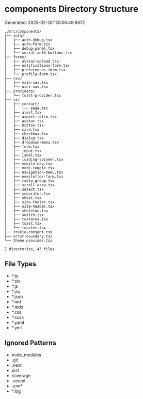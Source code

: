 # components Directory Structure
Generated: 2025-02-26T20:56:49.987Z

```
./src/components/
├── auth/
│   ├── auth-debug.tsx
│   ├── auth-form.tsx
│   ├── debug-panel.tsx
│   └── social-auth-buttons.tsx
├── forms/
│   ├── avatar-upload.tsx
│   ├── notifications-form.tsx
│   ├── preferences-form.tsx
│   └── profile-form.tsx
├── nav/
│   ├── main-nav.tsx
│   └── user-nav.tsx
├── providers/
│   └── toast-provider.tsx
├── ui/
│   ├── contact/
│   │   └── page.tsx
│   ├── alert.tsx
│   ├── aspect-ratio.tsx
│   ├── avatar.tsx
│   ├── button.tsx
│   ├── card.tsx
│   ├── checkbox.tsx
│   ├── dialog.tsx
│   ├── dropdown-menu.tsx
│   ├── form.tsx
│   ├── input.tsx
│   ├── label.tsx
│   ├── loading-spinner.tsx
│   ├── mobile-nav.tsx
│   ├── mode-toggle.tsx
│   ├── navigation-menu.tsx
│   ├── newsletter-form.tsx
│   ├── radio-group.tsx
│   ├── scroll-area.tsx
│   ├── select.tsx
│   ├── separator.tsx
│   ├── sheet.tsx
│   ├── site-footer.tsx
│   ├── site-header.tsx
│   ├── skeleton.tsx
│   ├── switch.tsx
│   ├── textarea.tsx
│   ├── toast.tsx
│   └── toaster.tsx
├── cookie-consent.tsx
├── error-boundary.tsx
└── theme-provider.tsx

7 directories, 43 files

```

## File Types
- *.ts
- *.tsx
- *.js
- *.jsx
- *.json
- *.md
- *.mdx
- *.css
- *.scss
- *.yaml
- *.yml

## Ignored Patterns
- node_modules
- .git
- .next
- dist
- coverage
- .vercel
- .env*
- *.log
